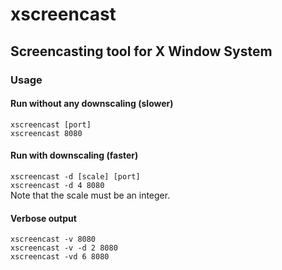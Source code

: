 # xscreencast
## Screencasting tool for X Window System    
### Usage    
#### Run without any downscaling (slower)    
`xscreencast [port]`     
`xscreencast 8080`          
#### Run with downscaling (faster)    
`xscreencast -d [scale] [port]`     
`xscreencast -d 4 8080`           
Note that the scale must be an integer.    
#### Verbose output
`xscreencast -v 8080`    
`xscreencast -v -d 2 8080`     
`xscreencast -vd 6 8080`     
